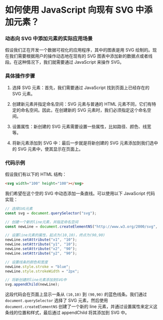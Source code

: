 # 如何使用 JavaScript 向现有 SVG 中添加元素？

### 动态向 SVG 中添加元素的实际应用场景

假设我们正在开发一个数据可视化的应用程序，其中的图表是用 SVG 绘制的。现在我们需要根据用户的操作动态地在现有的 SVG 图表中添加新的数据点或者线段。在这种情况下，我们就需要通过 JavaScript 来操作 SVG。

### 具体操作步骤

1. 选择 SVG 元素：首先，我们需要通过 JavaScript 找到页面上已经存在的 SVG 元素。

2. 创建新元素并指定命名空间：SVG 元素与普通的 HTML 元素不同，它们有特定的命名空间。因此，在创建新的 SVG 元素时，我们必须指定这个命名空间。

3. 设置属性：新创建的 SVG 元素需要设置一些属性，比如路径、颜色、线宽等。

4. 将新元素添加到 SVG 中：最后一步就是将新创建的 SVG 元素添加到我们选中的 SVG 元素中，使其显示在页面上。

### 代码示例

假设我们有以下的 HTML 结构：

```html
<svg width="100" height="100"></svg>
```

我们希望在这个空的 SVG 中动态添加一条直线。可以使用以下 JavaScript 代码实现：

```js
// 选择SVG元素
const svg = document.querySelector("svg");

// 创建一个新的line元素，并指定命名空间
const newLine = document.createElementNS("http://www.w3.org/2000/svg", "line");

// 设置line元素的属性，起点为(10,10)，终点为(90,90)
newLine.setAttribute("x1", "10");
newLine.setAttribute("y1", "10");
newLine.setAttribute("x2", "90");
newLine.setAttribute("y2", "90");

// 设置线条的颜色和宽度
newLine.style.stroke = "blue";
newLine.style.strokeWidth = "2px";

// 将新创建的line元素添加到SVG中
svg.appendChild(newLine);
```

这段代码会在页面上显示一条从 `(10,10)` 到 `(90,90)` 的蓝色线条。我们通过 `document.querySelector` 选择了 SVG 元素，然后使用 `document.createElementNS` 创建了一个新的 line 元素，并通过设置属性来定义这条线的位置和样式，最后通过 appendChild 将其添加到 SVG 中。
